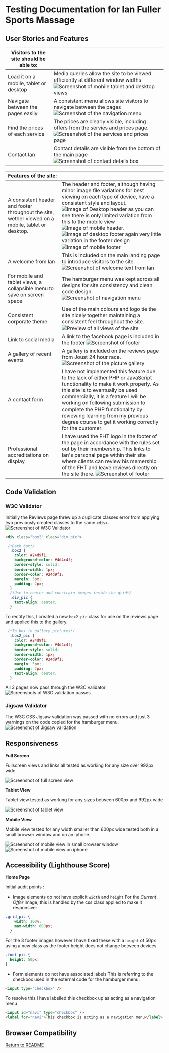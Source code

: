 # Testing Documentation for Ian Fuller Sports Massage

## User Stories and Features

| Visitors to the site should be able to: |      |
| ----------------------------------------| --- |
| Load it on a mobile, tablet or desktop  | Media queries allow the site to be viewed efficiently at different window widths ![Screenshot of mobile tablet and desktop views](mainpage.png)|
| Navigate between the pages easily       | A consistent menu allows site visitors to navigate between the pages ![Screenshot of the navigation menu](navigation.png)|
| Find the prices of each service         | The prices are clearly visible, including offers from the servies and prices page. ![Screenshot of the services and prices page](servicepage.png)|
| Contact Ian                             | Contact details are visible from the bottom of the main page![Screenshot of contact details box](contact_details.png) |

|Features of the site:                    |         |
| --------------------------------------- | --------|
| A consistent header and footer throughout the site, wether viewed on a mobile, tablet or desktop. | The header and footer, although having minor image file variations for best viewing on each type of device, have a consistent style and layout. ![Image of Desktop header](desktop_header.png) as you can see there is only limited variation from this to the mobile view ![Image of mobile header](mobile_header.png). ![Image of desktop footer](tablet_desktop_footer.png) again very little variation in the footer design ![Image of mobile footer](mobile_footer.png) |
| A welcome from Ian                       | This is included on the main landing page to introduce visitors to the site. ![Screenshot of welcome text from Ian](mainpage.png) |
| For mobile and tablet views, a collapsible menu to save on screen space | The hamburger menu was kept across all designs for site consistency and clean code design. ![Screenshot of navigation menu](navigation.png) |
| Consistent corporate theme               | Use of the main colours and logo tie the site nicely together maintaining a consistent feel throughout the site. ![Preview of all views of the site](preview.png) |
| Link to social media                     | A link to the facebook page is included in the footer ![Screenshot of footer](tablet_desktop_footer.png) |
| A gallery of recent events               | A gallery is included on the reviews page from Joust 24 hour race. ![Screenshot of the picture gallery](gallery.png) |
| A contact form                           | I have not implemented this feature due to the lack of either PHP or JavaScript functionality to make it work properly. As this site is to eventually be used commercially, it is a feature I will be working on following submission to complete the PHP functionality by reviewing learning from my previous degree course to get it working correctly for the customer. |
| Professional accreditations on display   | I have used the FHT logo in the footer of the page in accordance with the rules set out by their membership. This links to Ian's personal page within their site where clients can review his memership of the FHT and leave reviews directly on the site there. ![Screenshot of footer](mobile_footer.png) |

## Code Validation

### W3C Validator

Initially the Reviews page threw up a duplicate classes error from applying two previously created classes to the same `<div>`.
![Screenshot of W3C Validator](w3c_reviews_error.png)
```html
<div class="box2" class="div_pic">
```
```css
 /*Dark box*/
  .box2 {
    color: #24d9f1;
    background-color: #4d4c4f;
    border-style: solid;
    border-width: 1px;
    border-color: #24d9f1;
    margin: 5px;
    padding: 2px;
  }
  /*Use to center and constrain images inside the grid*/
  .div_pic {
    text-align: center;
  }
  ```
To rectify this, I created a new `box2_pic` class for use on the reviews page and applied this to the gallery. 

```css
 /*To box in gallery pictures*/
  .box2_pic {
    color: #24d9f1;
    background-color: #4d4c4f;
    border-style: solid;
    border-width: 1px;
    border-color: #24d9f1;
    margin: 5px;
    padding: 2px;
    text-align: center;
  }
  ```

  All 3 pages now pass through the W3C validator
  ![Screenshots of W3C validation passes](w3c_passed.png)


  ### Jigsaw Validator

  The W3C CSS Jigsaw validation was passed with no errors and just 3 warnings on the code copied for the hamburger menu. 
  ![Screenshot of Jigsaw validation](css_validation.png)

## Responsiveness

**Full Screen**

Fullscreen views and links all tested as working for any size over 992px wide

![Screenshot of full screen view](fullscreen_chrome.png)

**Tablet View**

Tablet view tested as working for any sizes between 600px and 992px wide

![Screenshot of tablet view](tablet_firefox.png)

**Mobile View**

Mobile view tested for any width smaller than 600px wide tested both in a small browser window and on an iphone. 

![Screenshot of mobile view in small browser window](mobile_edge.png)
![Screenshot of mobile view on iphone](mobile_safari.png)

## Accessibility (Lighthouse Score)

**Home Page**

Initial audit points :
* Image elements do not have explicit `width` and `height`
For the *Current Offer* image, this is handled by the css class applied to make it responsive:
```css
.grid_pic {
    width: 100%;
    max-width: 600px;
  }
```
For the 3 footer images however I have fixed these with a `height` of 50px using a new class as the footer height does not change between devices.

```css
.foot_pic {
  height: 50px;
}
```
* Form elements do not have associated labels
This is referring to the checkbox used in the external code for the hamburger menu. 
```html
<input type="checkbox" />
```
To resolve this I have labelled this checkbox up as acting as a navigation menu 
```html
<input id="navi" type="checkbox" />
<label for="navi">This checkbox is acting as a navigation menu</label>
```
 

## Browser Compatibility

[Return to README](../../README.md)